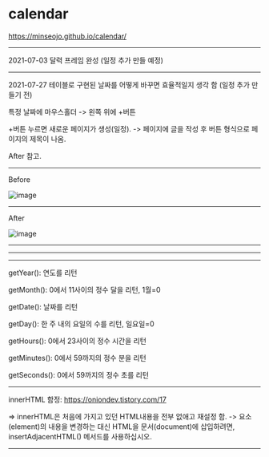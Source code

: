 # calendar
https://minseojo.github.io/calendar/

***
2021-07-03 달력 프레임 완성 (일정 추가 만들 예정)
***
2021-07-27 테이블로 구현된 날짜를 어떻게 바꾸면 효율적일지 생각 함 (일정 추가 만들기 전)

특정 날짜에 마우스홀더 -> 왼쪽 위에 +버튼

+버튼 누르면 새로운 페이지가 생성(일정). -> 페이지에 글을 작성 후 버튼 형식으로 페이지의 제목이 나옴.

After 참고.
***
Before

![image](https://user-images.githubusercontent.com/64322765/127111947-55f38c0f-44bb-433d-a889-1d0fdb228576.png)
***
After

![image](https://user-images.githubusercontent.com/64322765/127111786-51d35e01-e424-48f9-acf8-1794366e21de.png)

***
***
***
getYear():	연도를 리턴

getMonth():	0에서 11사이의 정수 달을 리턴, 1월=0

getDate():	날짜를 리턴

getDay(): 한 주 내의 요일의 수를 리턴, 일요일=0

getHours():	0에서 23사이의 정수 시간을 리턴

getMinutes():	0에서 59까지의 정수 분을 리턴

getSeconds():	0에서 59까지의 정수 초를 리턴
***
innerHTML 함정: https://oniondev.tistory.com/17 

=> innerHTML은 처음에 가지고 있던 HTML내용을 전부 없애고 재설정 함. -> 요소(element)의 내용을 변경하는 대신 HTML을 문서(document)에 삽입하려면, insertAdjacentHTML() 메서드를 사용하십시오.
***
